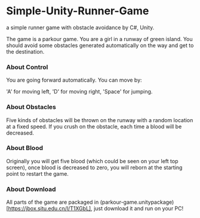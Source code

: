 # Simple-Unity-Runner-Game
a simple runner game with obstacle avoidance by C#, Unity.

The game is a parkour game. You are a girl in a runway of green island. You should avoid some obstacles generated automatically on the way and get to the destination.

### About Control
You are going forward automatically. You can move by:

'A' for moving left, 'D' for moving right, 'Space' for jumping.

### About Obstacles
Five kinds of obstacles will be thrown on the runway with a random location at a fixed speed. If you crush on the obstacle, each time a blood will be decreased.

### About Blood
Originally you will get five blood (which could be seen on your left top screen), once blood is decreased to zero, you will reborn at the starting point to restart the game.

### About Download
All parts of the game are packaged in (parkour-game.unitypackage)[https://jbox.sjtu.edu.cn/l/T1XGbL], just download it and run on your PC!
